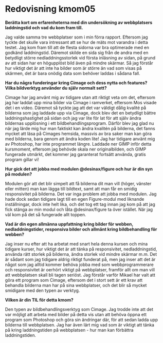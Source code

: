 ---
---
Redovisning kmom05
=========================

**Berätta kort om erfarenheterna med din undersökning av webbplatsers laddningstid och vad du kom fram till.**

Jag valde samma tre webbplatser som i min förra rapport. Eftersom jag tyckte det skulle vara intressant att se hur de mäts mot varandra i detta testet. Jag kom fram till att de flesta sidorna var bra optimerade med en godkänd laddningstid. Däremot skilde en sida sig från de andra med en betydligt större nedladdningsstorlek vid första inläsning av sidan, på grund av att sidan har en högupplöst bild även på mindre skärmar. Så jag förstår hur viktigt det är att inte ha bilder som är större än vad som visas på skärmen, det är bara onödig data som behöver laddas i sådana fall.

**Har du några funderingar kring Cimage och dess nytta och features? Vilka bildverktyg använder du själv normalt sett?**

Cimage har jag använt mig av tidigare utan att riktigt veta om det, eftersom jag har laddat upp mina bilder via Cimage i ramverket, eftersom Mos visade det i en video. Däremot så tyckte jag att det var väldigt dålig kvalité på bilderna som jag laddade upp via Cimage, dock blev det en betydligt bättre laddningshastighet på sidan och jag var lite för lat för att själv ändra bildernas upplösning i ett bildbehandlingsprogram. Därför blev jag glad nu när jag lärde mig hur man faktiskt kan ändra kvalitén på bilderna, det fanns mycket att läsa på Cimages hemsida, massvis av bra saker man kan göra med bilderna, bara genom att ändra koden lite! Jag har tidigare använt mig av Photoshop, har inte programmet längre. Laddade ner GIMP inför detta kursmoment, eftersom jag behövde skala ner originalbilden, och GIMP fungerade utmärkt, det kommer jag garanterat fortsätt använda, gratis program gillar vi!

**Hur gick det att jobba med modulen @desinax/figure och hur är din syn på modulen?**

Modulen gör att det blir simpelt att få bilderna dit man vill (höger, vänster eller mitten) man kan lägga till bildtext, samt att man får en smidig responsivitet på bilderna. Det var inga problem att jobba med modulen. Jag hade dock sedan tidigare lagt till en egen Figure-modul med liknande inställningar, dock inte helt lika, och det tog ett tag innan jag kom på att jag fick stänga av min modul och låta @desinax/figure ta över istället. När jag väl kom på det så fungerade allt toppen.


**Vad är din egen allmänna uppfattning kring bilder för webben, nedladdningstider, responsiva bilder och allmänt kring bildbehandling för webben?**

Jag inser nu efter att ha arbetat med snart hela denna kursen och mina tidigare kurser, hur viktigt det är att tänka på responsivitet, nedladdningstid, använda rätt storlek på bilderna, ändra storlek vid mindre skärmar m.m. Det är sådant som jag tidigare aldrig riktigt funderat på, men jag inser att det är något som jag alltid kommer behöva jobba med som webbprogrammerare och responsivitet är oerhört viktigt på webbplatser, framför allt om man vill att webbplatsen skall bli tagen seriöst. Jag förstår varför Mikael har valt att göra ett program som Cimage, eftersom det i stort sett är ett krav att behandla bilderna man har på sina webbplatser, och det blir så mycket smidigare med den typen av verktyg.

**Vilken är din TIL för detta kmom?**

Den typen av bildbehandlingsverktyg som Cimage. Jag trodde inte att det var möjligt att arbeta med bilder på detta vis utan att behöva öppna ett program som Photoshop och göra sin ändringar där, för att sedan ladda upp bilderna till webbplatsen. Jag har även lärt mig vad som är viktigt att tänka på kring laddningstiden på webbplatsen - hur man kan förbättra laddningstiden.


